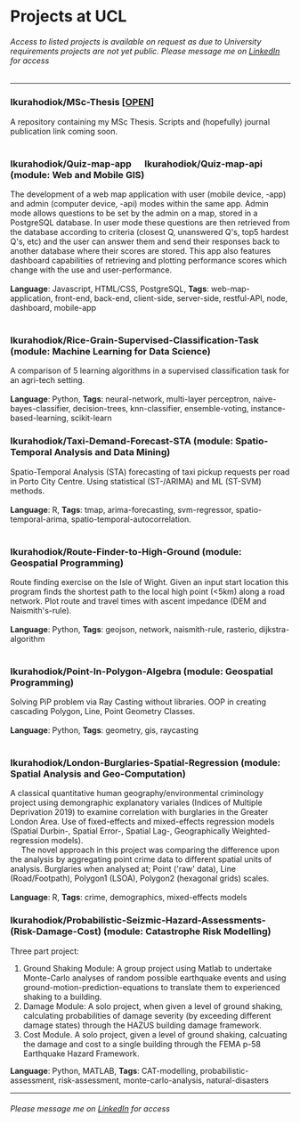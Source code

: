 # Projects at UCL
###### Access to listed projects is available on request as due to University requirements projects are not yet public. Please message me on [LinkedIn](https://www.linkedin.com/in/christopher-harry-koido-bunt-89063310a/) for access
_________________
### Ikurahodiok/MSc-Thesis [[OPEN](https://github.com/Ikurahodiok/MSc-Thesis)]
A repository containing my MSc Thesis. Scripts and (hopefully) journal publication link coming soon. <br/>
<br/>
### Ikurahodiok/Quiz-map-app  &nbsp;&nbsp;&nbsp;&nbsp;  Ikurahodiok/Quiz-map-api (module: Web and Mobile GIS)
The development of a web map application with user (mobile device, -app) and admin (computer device, -api) modes within the same app. Admin mode allows questions to be set by the admin on a map, stored in a PostgreSQL database. In user mode these questions are then retrieved from the database according to criteria (closest Q, unanswered Q's, top5 hardest Q's, etc) and the user can answer them and send their responses back to another database where their scores are stored. This app also features dashboard capabilities of retrieving and plotting performance scores which change with the use and user-performance. <br/>
<br/>
**Language**: Javascript, HTML/CSS, PostgreSQL,  **Tags**: web-map-application, front-end, back-end, client-side, server-side, restful-API, node, dashboard, mobile-app <br/>
<br/>
### Ikurahodiok/Rice-Grain-Supervised-Classification-Task (module: Machine Learning for Data Science)
A comparison of 5 learning algorithms in a supervised classification task for an agri-tech setting. <br/>
<br/>
**Language**: Python, **Tags**: neural-network, multi-layer perceptron, naive-bayes-classifier, decision-trees, knn-classifier, ensemble-voting, instance-based-learning, scikit-learn 
<br/>
### Ikurahodiok/Taxi-Demand-Forecast-STA (module: Spatio-Temporal Analysis and Data Mining)
Spatio-Temporal Analysis (STA) forecasting of taxi pickup requests per road in Porto City Centre. Using statistical (ST-/ARIMA) and ML (ST-SVM) methods. <br/>
<br/>
**Language**: R, **Tags**: tmap, arima-forecasting, svm-regressor, spatio-temporal-arima, spatio-temporal-autocorrelation. <br/>
<br/>
### Ikurahodiok/Route-Finder-to-High-Ground (module: Geospatial Programming)
Route finding exercise on the Isle of Wight. Given an input start location this program finds the shortest path to the local high point (<5km) along a road network. Plot route and travel times with ascent impedance (DEM and Naismith's-rule). <br/>
<br/>
**Language**: Python, **Tags**: geojson, network, naismith-rule, rasterio, dijkstra-algorithm <br/>
<br/>
### Ikurahodiok/Point-In-Polygon-Algebra   (module: Geospatial Programming)
Solving PiP problem via Ray Casting without libraries. OOP in creating cascading Polygon, Line, Point Geometry Classes. <br/>
<br/>
**Language**: Python, **Tags**: geometry, gis, raycasting <br/>
<br/>
### Ikurahodiok/London-Burglaries-Spatial-Regression   (module: Spatial Analysis and Geo-Computation)
A classical quantitative human geography/environmental criminology project using demongraphic explanatory variales (Indices of Multiple Deprivation 2019) to examine correlation with burglaries in the Greater London Area. Use of fixed-effects and mixed-effects regression models (Spatial Durbin-, Spatial Error-, Spatial Lag-, Geographically Weighted- regression models). <br/>
&nbsp;&nbsp;&nbsp;&nbsp;
The novel approach in this project was comparing the difference upon the analysis by aggregating point crime data to different spatial units of analysis. Burglaries when analysed at; Point ('raw' data), Line (Road/Footpath), Polygon1 (LSOA), Polygon2 (hexagonal grids) scales.  <br/>
<br/>
**Language**: R, **Tags**: crime, demographics, mixed-effects models
<br/>
### Ikurahodiok/Probabilistic-Seizmic-Hazard-Assessments-(Risk-Damage-Cost)   (module: Catastrophe Risk Modelling)
Three part project: <br/>
1) Ground Shaking Module: A group project using Matlab to undertake Monte-Carlo analyses of random possible earthquake events and using ground-motion-prediction-equations to translate them to experienced shaking to a building. <br/>
2) Damage Module: A solo project, when given a level of ground shaking, calculating probabilities of damage severity (by exceeding different damage states) through the HAZUS building damage framework. <br/>
3) Cost Module. A solo project, given a level of ground shaking, calcuating the damage and cost to a single building through the FEMA p-58 Earthquake Hazard Framework. <br/>

**Language**: Python, MATLAB, **Tags**: CAT-modelling, probabilistic-assessment, risk-assessment, monte-carlo-analysis, natural-disasters
<br/>

_________________
###### Please message me on [LinkedIn](https://www.linkedin.com/in/christopher-harry-koido-bunt-89063310a/) for access

